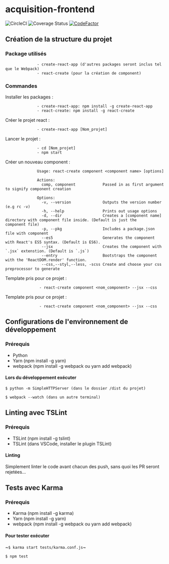 # acquisition-frontend

![CircleCI](https://circleci.com/gh/TSAP-Laval/acquisition-frontend.svg?style=svg)
![Coverage Status](https://coveralls.io/repos/github/TSAP-Laval/acquisition-frontend/badge.svg)
[![CodeFactor](https://www.codefactor.io/repository/github/tsap-laval/acquisition-frontend/badge)](https://www.codefactor.io/repository/github/tsap-laval/acquisition-frontend)

## Création de la structure du projet

### Package utilisés

                  - create-react-app (d'autres packages seront inclus tel que le Webpack)
                  - react-create (pour la création de component)


### Commandes

  Installer les packages :

                  - create-react-app: npm install -g create-react-app
                  - react-create: npm install -g react-create


  Créer le projet react :

                  - create-react-app [Nom_projet]
  Lancer le projet :

                  - cd [Nom_projet]
                  - npm start

  Créer un nouveau component :

                  Usage: react-create component <component name> [options]

                  Actions:
                    comp, component            Passed in as first argument to signify component creation

                  Options:
                    -v, --version              Outputs the version number (e.g rc -v)
                    -h, --help                 Prints out usage options
                    -d, --dir                  Creates a [component name] directory with component file inside. (Default is just the                                                    component file)
                    -p, --pkg                  Includes a package.json file with component
                    --es5                      Generates the component with React's ES5 syntax. (Default is ES6).
                    --jsx                      Creates the component with `.jsx` extenstion. (Default is `.js`)
                    --entry                    Bootstraps the component with the 'ReactDOM.render' function.
                    --css,--styl,--less, -scss Create and choose your css preprocessor to generate

  Template pris pour ce projet :

                   - react-create component <nom_component> --jsx --css


  Template pris pour ce projet :

                   - react-create component <nom_component> --jsx --css


## Configurations de l'environnement de développement

### Prérequis

* Python
* Yarn (npm install -g yarn)
* webpack (npm install -g webpack ou yarn add webpack)

#### Lors du développement exécuter

```shell
$ python -m SimpleHTTPServer (dans le dossier /dist du projet)
```

```shell
$ webpack --watch (dans un autre terminal)
```


## Linting avec TSLint

### Prérequis

* TSLint (npm install -g tslint)
* TSLint (dans VSCode, installer le plugin TSLint)

#### Linting
 
Simplement linter le code avant chacun des push, sans quoi les PR seront rejetées...


## Tests avec Karma

### Prérequis

* Karma (npm install -g karma)
* Yarn (npm install -g yarn)
* webpack (npm install -g webpack ou yarn add webpack)

#### Pour tester exécuter

~```$ karma start tests/karma.conf.js```~

```$ npm test```
